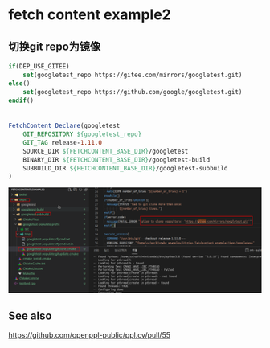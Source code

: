 # fetch content example2

## 切换git repo为镜像

```cmake
if(DEP_USE_GITEE)
    set(googletest_repo https://gitee.com/mirrors/googletest.git)
else()
    set(googletest_repo https://github.com/google/googletest.git)
endif()


FetchContent_Declare(googletest
    GIT_REPOSITORY ${googletest_repo}
    GIT_TAG release-1.11.0
    SOURCE_DIR ${FETCHCONTENT_BASE_DIR}/googletest
    BINARY_DIR ${FETCHCONTENT_BASE_DIR}/googletest-build
    SUBBUILD_DIR ${FETCHCONTENT_BASE_DIR}/googletest-subbuild
)
```

![](cmake_fetchcontent_gitclone_commands.png)


## See also
https://github.com/openppl-public/ppl.cv/pull/55